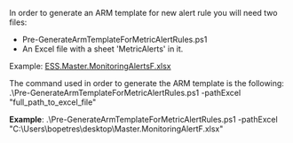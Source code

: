 In order to generate an ARM template for new alert rule you will need two files:

- Pre-GenerateArmTemplateForMetricAlertRules.ps1
- An Excel file with a sheet 'MetricAlerts' in it.

Example:
 [ESS.Master.MonitoringAlertsF.xlsx](.attachments/ESS.Master.MonitoringAlertsF-97fde74f-9f00-479f-a45a-1c1b970fc511.xlsx)

The command used in order to generate the ARM template is the following:
.\Pre-GenerateArmTemplateForMetricAlertRules.ps1 -pathExcel "full_path_to_excel_file"

**Example**:
.\Pre-GenerateArmTemplateForMetricAlertRules.ps1 -pathExcel "C:\Users\bopetres\desktop\Master.MonitoringAlertF.xlsx"